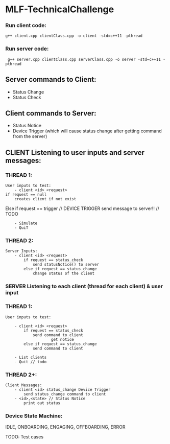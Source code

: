 # MLF-TechnicalChallenge

### Run client code: 
	g++ client.cpp clientClass.cpp -o client -std=c++11 -pthread
  
  
  
### Run server code: 
	 g++ server.cpp clientClass.cpp serverClass.cpp -o server -std=c++11 -pthread


## Server commands to Client:

* Status Change
* Status Check

## Client commands to Server:

* Status Notice
* Device Trigger (which will cause status change after getting command from the server)


## CLIENT Listening to user inputs and server messages:

### THREAD 1: 
	User inputs to test:
        - client <id> <request>
	if request == null
		creates client if not exist
   Else if request == trigger // DEVICE TRIGGER
		send message to server!! // TODO

        - Simulate
        - QuiT

### THREAD 2:
	Server Inputs:
		- client <id> <request>
			if request == status_check
				send statusNotice() to server
			else if request == status_change
				change status of the client
				


### SERVER Listening to each client (thread for each client) & user input

### THREAD 1: 
	User inputs to test:

        - client <id> <request>
			if request == status_check
				send command to client
                		get notice
			else if request == status_change
				send command to client

        - List clients
        - Quit // todo

### THREAD 2+: 
	Client Messages:
		- client <id> status_change Device Trigger
			send status_change command to client
		- <id>,<state> // Status Notice 
			print out status



### Device State Machine:
IDLE, ONBOARDING, ENGAGING, OFFBOARDING, ERROR

TODO:
Test cases
